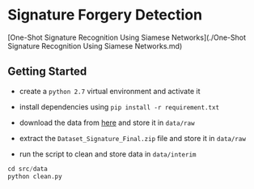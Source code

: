 # Signature Forgery Detection

[One-Shot Signature Recognition Using Siamese Networks](./One-Shot Signature Recognition Using Siamese Networks.md)

## Getting Started

- create a `python 2.7` virtual environment and activate it

- install dependencies using `pip install -r requirement.txt`

- download the data from [here](https://drive.google.com/file/d/1lhwcRhxzJ6BC5SUSRALRdCNKo4B4rwa1/view?usp=sharing) and store it in `data/raw`

- extract the `Dataset_Signature_Final.zip` file and store it in `data/raw`

- run the script to clean and store data in `data/interim`
```python
cd src/data
python clean.py
```

